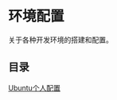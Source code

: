 # 环境配置

关于各种开发环境的搭建和配置。

## 目录

[Ubuntu个人配置](https://github.com/CnLzh/NoteBook/tree/main/Memorandum/Environment/Ubuntu)
